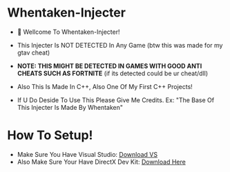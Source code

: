 # Whentaken-Injecter

- 👋 Wellcome To Whentaken-Injecter!

- This Injecter Is NOT DETECTED In Any Game (btw this was made for my gtav cheat)
- **NOTE: THIS MIGHT BE DETECTED IN GAMES WITH GOOD ANTI CHEATS SUCH AS FORTNITE** (if its detected could be ur cheat/dll)
- Also This Is Made In C++, Also One Of My First C++ Projects!
- If U Do Deside To Use This Please Give Me Credits. Ex: "The Base Of This Injecter Is Made By Whentaken"

 # How To Setup!

- Make Sure You Have Visual Studio: [Download VS](https://visualstudio.microsoft.com/thank-you-downloading-visual-studio/?sku=Community&channel=Release&version=VS2022&source=VSLandingPage&cid=2030&passive=false)
- Also Make Sure Your Have DirectX Dev Kit: [Download Here](https://www.microsoft.com/en-us/download/details.aspx?id=6812)


